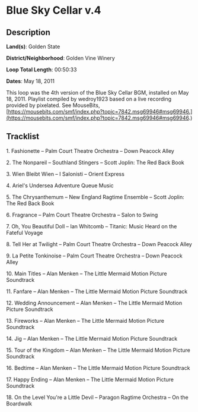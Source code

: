 # Blue Sky Cellar v.4

## Description

**Land(s)**: Golden State

**District/Neighborhood**: Golden Vine Winery

**Loop Total Length**: 00:50:33

**Dates**: May 18, 2011

This loop was the 4th version of the Blue Sky Cellar BGM, installed on May 18, 2011. Playlist compiled by wedroy1923 based on a live recording provided by pixelated. See MouseBits, [https://mousebits.com/smf/index.php?topic=7842.msg69946#msg69946.](https://mousebits.com/smf/index.php?topic=7842.msg69946#msg69946.)

## Tracklist

1\. Fashionette – Palm Court Theatre Orchestra – Down Peacock Alley



2\. The Nonpareil – Southland Stingers – Scott Joplin: The Red Back Book



3\. Wien Bleibt Wien – I Salonisti – Orient Express



4\. Ariel's Undersea Adventure Queue Music



5\. The Chrysanthemum – New England Ragtime Ensemble – Scott Joplin: The Red Back Book



6\. Fragrance – Palm Court Theatre Orchestra – Salon to Swing



7\. Oh, You Beautiful Doll – Ian Whitcomb – Titanic: Music Heard on the Fateful Voyage



8\. Tell Her at Twilight – Palm Court Theatre Orchestra – Down Peacock Alley



9\. La Petite Tonkinoise – Palm Court Theatre Orchestra – Down Peacock Alley



10\. Main Titles – Alan Menken – The Little Mermaid Motion Picture Soundtrack



11\. Fanfare – Alan Menken – The Little Mermaid Motion Picture Soundtrack



12\. Wedding Announcement – Alan Menken – The Little Mermaid Motion Picture Soundtrack



13\. Fireworks – Alan Menken – The Little Mermaid Motion Picture Soundtrack



14\. Jig – Alan Menken – The Little Mermaid Motion Picture Soundtrack



15\. Tour of the Kingdom – Alan Menken – The Little Mermaid Motion Picture Soundtrack



16\. Bedtime – Alan Menken – The Little Mermaid Motion Picture Soundtrack



17\. Happy Ending – Alan Menken – The Little Mermaid Motion Picture Soundtrack



18\. On the Level You're a Little Devil – Paragon Ragtime Orchestra – On the Boardwalk


